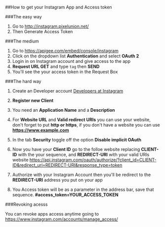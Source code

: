 ##How to get your Instagram App and Access token

###The easy way
1. Go to http://instagram.pixelunion.net/
2. Then Generate Access Token

###The medium

1. Go to https://apigee.com/embed/console/instagram
2. Click on the dropdown list **Authentication** and select **OAuth 2**
3. Login in on Instagram account and give access to the app
4. **Request URL GET** and type `tag` then **SEND**
5. You'll see the your access token in the Request Box



###The hard way
1. Create an Developer account [Developers at Instagram](https://www.instagram.com/developer/)
2. **Register new Client**
3. You need an **Application Name** and a **Description**
4. For **Website URL** and **Valid redirect URIs** you can use your website, don't forget to put **http or https**, if you don't have a website you can use **https://www.example.com**
5. In the tab **Security** toggle off the option **Disable implicit OAuth**
6. Now you have your **Client ID** go to the folloe website replacing **CLIENT-ID** with the your sequence, and **REDIRECT-URI** with your valid URIs website
https://api.instagram.com/oauth/authorize/?client_id=CLIENT-ID&redirect_uri=REDIRECT-URI&response_type=token
  
7. Authorize with your Instagram Account then you'll be redirect to the **REDIRECT-URI** address you put on your app
8. You Access token will be as a parameter in the address bar, save that sequence. **#access_token=YOUR_ACCESS_TOKEN**



###Revoking acesss

You can revoke apps access anytime going to https://www.instagram.com/accounts/manage_access/
